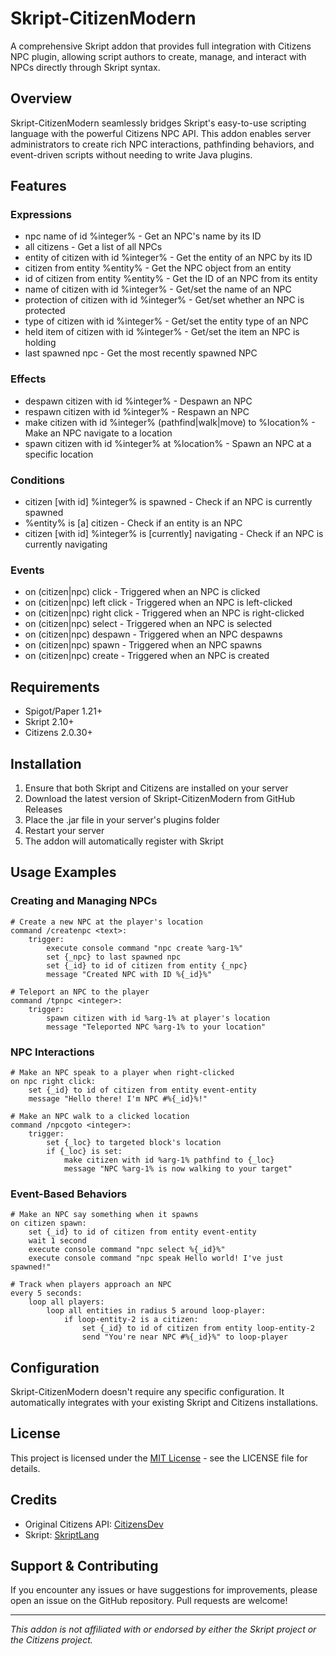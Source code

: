 # Skript-CitizenModern

A comprehensive Skript addon that provides full integration with Citizens NPC plugin, allowing script authors to create, manage, and interact with NPCs directly through Skript syntax.

## Overview

Skript-CitizenModern seamlessly bridges Skript's easy-to-use scripting language with the powerful Citizens NPC API. This addon enables server administrators to create rich NPC interactions, pathfinding behaviors, and event-driven scripts without needing to write Java plugins.

## Features

### Expressions

- npc name of id %integer% - Get an NPC's name by its ID
- all citizens - Get a list of all NPCs
- entity of citizen with id %integer% - Get the entity of an NPC by its ID
- citizen from entity %entity% - Get the NPC object from an entity
- id of citizen from entity %entity% - Get the ID of an NPC from its entity
- name of citizen with id %integer% - Get/set the name of an NPC
- protection of citizen with id %integer% - Get/set whether an NPC is protected
- type of citizen with id %integer% - Get/set the entity type of an NPC
- held item of citizen with id %integer% - Get/set the item an NPC is holding
- last spawned npc - Get the most recently spawned NPC

### Effects

- despawn citizen with id %integer% - Despawn an NPC
- respawn citizen with id %integer% - Respawn an NPC
- make citizen with id %integer% (pathfind|walk|move) to %location% - Make an NPC navigate to a location
- spawn citizen with id %integer% at %location% - Spawn an NPC at a specific location

### Conditions

- citizen [with id] %integer% is spawned - Check if an NPC is currently spawned
- %entity% is [a] citizen - Check if an entity is an NPC
- citizen [with id] %integer% is [currently] navigating - Check if an NPC is currently navigating

### Events

- on (citizen|npc) click - Triggered when an NPC is clicked
- on (citizen|npc) left click - Triggered when an NPC is left-clicked
- on (citizen|npc) right click - Triggered when an NPC is right-clicked
- on (citizen|npc) select - Triggered when an NPC is selected
- on (citizen|npc) despawn - Triggered when an NPC despawns
- on (citizen|npc) spawn - Triggered when an NPC spawns
- on (citizen|npc) create - Triggered when an NPC is created

## Requirements

- Spigot/Paper 1.21+
- Skript 2.10+
- Citizens 2.0.30+

## Installation

1. Ensure that both Skript and Citizens are installed on your server
2. Download the latest version of Skript-CitizenModern from GitHub Releases
3. Place the .jar file in your server's plugins folder
4. Restart your server
5. The addon will automatically register with Skript

## Usage Examples

### Creating and Managing NPCs

```skript
# Create a new NPC at the player's location
command /createnpc <text>:
    trigger:
        execute console command "npc create %arg-1%"
        set {_npc} to last spawned npc
        set {_id} to id of citizen from entity {_npc}
        message "Created NPC with ID %{_id}%"
```

```skript
# Teleport an NPC to the player
command /tpnpc <integer>:
    trigger:
        spawn citizen with id %arg-1% at player's location
        message "Teleported NPC %arg-1% to your location"
```

### NPC Interactions

```skript
# Make an NPC speak to a player when right-clicked
on npc right click:
    set {_id} to id of citizen from entity event-entity
    message "Hello there! I'm NPC #%{_id}%!"
```

```skript
# Make an NPC walk to a clicked location
command /npcgoto <integer>:
    trigger:
        set {_loc} to targeted block's location
        if {_loc} is set:
            make citizen with id %arg-1% pathfind to {_loc}
            message "NPC %arg-1% is now walking to your target"
```

### Event-Based Behaviors

```skript
# Make an NPC say something when it spawns
on citizen spawn:
    set {_id} to id of citizen from entity event-entity
    wait 1 second
    execute console command "npc select %{_id}%"
    execute console command "npc speak Hello world! I've just spawned!"
```

```skript
# Track when players approach an NPC
every 5 seconds:
    loop all players:
        loop all entities in radius 5 around loop-player:
            if loop-entity-2 is a citizen:
                set {_id} to id of citizen from entity loop-entity-2
                send "You're near NPC #%{_id}%" to loop-player
```

## Configuration

Skript-CitizenModern doesn't require any specific configuration. It automatically integrates with your existing Skript and Citizens installations.

## License

This project is licensed under the [MIT License](LICENSE) - see the LICENSE file for details.

## Credits

- Original Citizens API: [CitizensDev](https://github.com/CitizensDev/Citizens2)
- Skript: [SkriptLang](https://github.com/SkriptLang/Skript)

## Support & Contributing

If you encounter any issues or have suggestions for improvements, please open an issue on the GitHub repository. Pull requests are welcome!

---

*This addon is not affiliated with or endorsed by either the Skript project or the Citizens project.*
